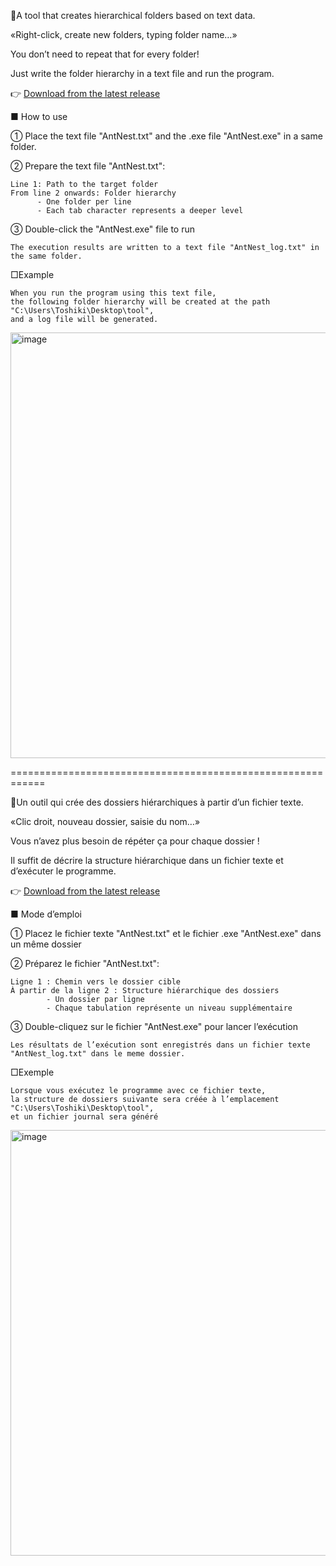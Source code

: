 🐜A tool that creates hierarchical folders based on text data.

«Right-click, create new folders, typing folder name…»

You don’t need to repeat that for every folder!

Just write the folder hierarchy in a text file and run the program.

👉 [Download from the latest release](https://github.com/Toshiki-data/Hierarchical-Folder-Creation-Tool-AntNest/releases/latest)

■ How to use

① Place the text file "AntNest.txt" and the .exe file "AntNest.exe" in a same folder.

② Prepare the text file "AntNest.txt":

    Line 1: Path to the target folder
    From line 2 onwards: Folder hierarchy
          - One folder per line
          - Each tab character represents a deeper level
          
③ Double-click the "AntNest.exe" file to run

    The execution results are written to a text file "AntNest_log.txt" in the same folder.

□Example

    When you run the program using this text file, 
    the following folder hierarchy will be created at the path "C:\Users\Toshiki\Desktop\tool", 
    and a log file will be generated.
<img width="1297" height="681" alt="image" src="https://github.com/user-attachments/assets/4e693c45-a13d-495a-9776-284f9b8bbd4d" />


============================================================

🐜Un outil qui crée des dossiers hiérarchiques à partir d’un fichier texte.

«Clic droit, nouveau dossier, saisie du nom…»

Vous n’avez plus besoin de répéter ça pour chaque dossier !

Il suffit de décrire la structure hiérarchique dans un fichier texte et d’exécuter le programme.

👉 [Download from the latest release](https://github.com/Toshiki-data/Hierarchical-Folder-Creation-Tool-AntNest/releases/latest)

■ Mode d’emploi

① Placez le fichier texte "AntNest.txt" et le fichier .exe "AntNest.exe" dans un même dossier

② Préparez le fichier "AntNest.txt":
  
    Ligne 1 : Chemin vers le dossier cible    
    À partir de la ligne 2 : Structure hiérarchique des dossiers
            - Un dossier par ligne
            - Chaque tabulation représente un niveau supplémentaire
          
③ Double-cliquez sur le fichier "AntNest.exe" pour lancer l’exécution

    Les résultats de l’exécution sont enregistrés dans un fichier texte "AntNest_log.txt" dans le meme dossier.

□Exemple
    
    Lorsque vous exécutez le programme avec ce fichier texte,
    la structure de dossiers suivante sera créée à l’emplacement "C:\Users\Toshiki\Desktop\tool",
    et un fichier journal sera généré
<img width="1297" height="681" alt="image" src="https://github.com/user-attachments/assets/9d7a1ec3-dbd3-4b6d-a026-08fb31ab6148" />


    
